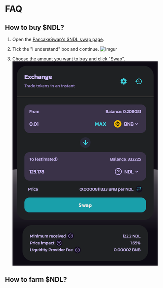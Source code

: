 # FAQ

## How to buy $NDL?

1) Open the [PancakeSwap's $NDL swap page](https://exchange.pancakeswap.finance/#/swap?outputCurrency=0xA9E35a238D9D7977c9c929A4e1B0127C39449d1c).

2) Tick the "I understand" box and continue.
![Imgur](https://imgur.com/9KAjd3P)

3) Choose the amount you want to buy and click "Swap".
![Swap](swap.png)

## How to farm $NDL?

